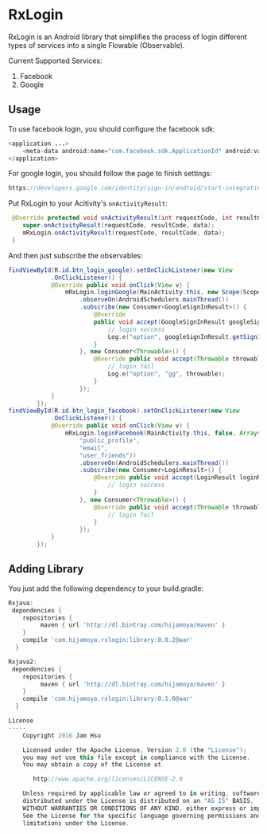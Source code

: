 # RxLogin
RxLogin is an Android library that simplifies the process of login different types of services into a single Flowable (Observable).

Current Supported Services:<br/>
1. Facebook<br/>
2. Google<br/>

Usage
-----

To use facebook login, you should configure the facebook sdk:

```java
<application ...>
    <meta-data android:name="com.facebook.sdk.ApplicationId" android:value="your-fb-app-id-here"/>
</application>
```

For google login, you should follow the page to finish settings:

```java
https://developers.google.com/identity/sign-in/android/start-integrating
```

Put RxLogin to your Acitivity's ```onActivityResult```:

```java
 @Override protected void onActivityResult(int requestCode, int resultCode, Intent data) {
    super.onActivityResult(requestCode, resultCode, data);
    mRxLogin.onActivityResult(requestCode, resultCode, data);
 }
```

And then just subscribe the observables:

```java
findViewById(R.id.btn_login_google).setOnClickListener(new View
            .OnClickListener() {
            @Override public void onClick(View v) {
                mRxLogin.loginGoogle(MainActivity.this, new Scope(Scopes.PLUS_LOGIN))
                    .observeOn(AndroidSchedulers.mainThread())
                    .subscribe(new Consumer<GoogleSignInResult>() {
                        @Override
                        public void accept(GoogleSignInResult googleSignInResult) throws Exception {
                            // login success
                            Log.e("option", googleSignInResult.getSignInAccount().getDisplayName());
                        }
                    }, new Consumer<Throwable>() {
                        @Override public void accept(Throwable throwable) throws Exception {
                            // login fail
                            Log.e("option", "gg", throwable);
                        }
                    });
            }
        });
findViewById(R.id.btn_login_facebook).setOnClickListener(new View
            .OnClickListener() {
            @Override public void onClick(View v) {
                mRxLogin.loginFacebook(MainActivity.this, false, Arrays.asList(
                    "public_profile",
                    "email",
                    "user_friends"))
                    .observeOn(AndroidSchedulers.mainThread())
                    .subscribe(new Consumer<LoginResult>() {
                        @Override public void accept(LoginResult loginResult) throws Exception {
                            // login success
                        }
                    }, new Consumer<Throwable>() {
                        @Override public void accept(Throwable throwable) throws Exception {
                            // login fail
                        }
                    });
            }
        });
```
Adding Library
-----

You just add the following dependency to your build.gradle:
```groovy
Rxjava:
 dependencies {
    repositories {
         maven { url 'http://dl.bintray.com/hijamoya/maven' }
    }
    compile 'com.hijamoya.rxlogin:library:0.0.2@aar'
  }
```
```groovy
Rxjava2:
 dependencies {
    repositories {
         maven { url 'http://dl.bintray.com/hijamoya/maven' }
    }
    compile 'com.hijamoya.rxlogin:library:0.1.0@aar'
  }

License
-----
    Copyright 2016 Jam Hsu

    Licensed under the Apache License, Version 2.0 (the "License");
    you may not use this file except in compliance with the License.
    You may obtain a copy of the License at

       http://www.apache.org/licenses/LICENSE-2.0

    Unless required by applicable law or agreed to in writing, software
    distributed under the License is distributed on an "AS IS" BASIS,
    WITHOUT WARRANTIES OR CONDITIONS OF ANY KIND, either express or implied.
    See the License for the specific language governing permissions and
    limitations under the License.